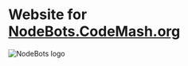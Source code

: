 # Website for [NodeBots.CodeMash.org](http://nodebots.CodeMash.org)
 
![NodeBots logo](assets/nodebots.png)

